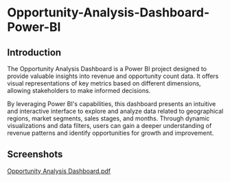 # Opportunity-Analysis-Dashboard-Power-BI

## Introduction

The Opportunity Analysis Dashboard is a Power BI project designed to provide valuable insights into revenue and opportunity count data. It offers visual representations of key metrics based on different dimensions, allowing stakeholders to make informed decisions.

By leveraging Power BI's capabilities, this dashboard presents an intuitive and interactive interface to explore and analyze data related to geographical regions, market segments, sales stages, and months. Through dynamic visualizations and data filters, users can gain a deeper understanding of revenue patterns and identify opportunities for growth and improvement.

## Screenshots

[Opportunity Analysis Dashboard.pdf](https://github.com/SyedSaifAhmed/Opportunity-Analysis-Dashboard-Power-BI/files/11798530/Opportunity.Analysis.Dashboard.pdf)



